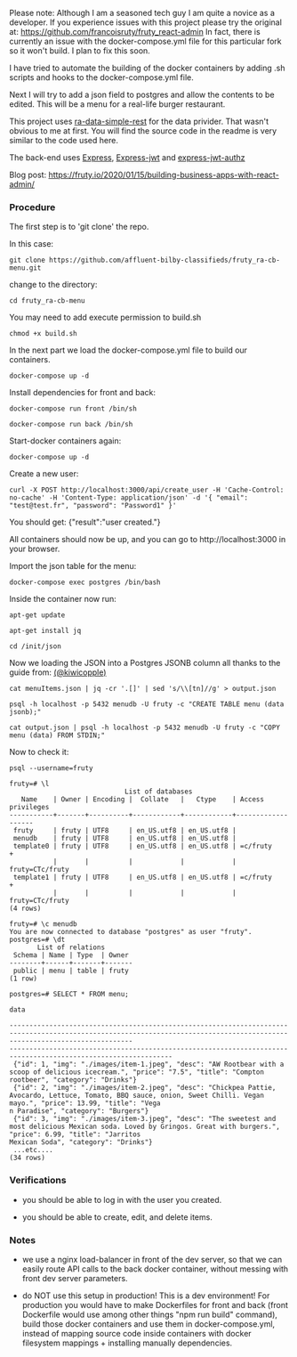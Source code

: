 Please note: Although I am a seasoned tech guy I am quite a novice as a developer. If you experience issues with this project please try the original at: https://github.com/francoisruty/fruty_react-admin
In fact, there is currently an issue with the docker-compose.yml file for this particular fork so it won't build. I plan to fix this soon.

I have tried to automate the building of the docker containers by adding .sh scripts and hooks to the docker-compose.yml file. 

Next I will try to add a json field to postgres and allow the contents to be edited. This will be a menu for a real-life burger restaurant.

This project uses [ra-data-simple-rest](https://github.com/marmelab/react-admin/tree/master/packages/ra-data-simple-rest) for the data privider. That wasn't obvious to me at first. You will find the source code in the readme is very similar to the code used here.

The back-end uses [Express](https://github.com/auth0/express), [Express-jwt](https://github.com/auth0/express-jwt) and [express-jwt-authz](https://github.com/auth0/express-jwt-authz)



Blog post: https://fruty.io/2020/01/15/building-business-apps-with-react-admin/


### Procedure

The first step is to 'git clone' the repo.

In this case:

```
git clone https://github.com/affluent-bilby-classifieds/fruty_ra-cb-menu.git
```

change to the directory:

```
cd fruty_ra-cb-menu
```


You may need to add execute permission to build.sh

```
chmod +x build.sh
```
In the next part we load the docker-compose.yml file to build our containers.

```
docker-compose up -d
```

Install dependencies for front and back:

```
docker-compose run front /bin/sh
```
```
docker-compose run back /bin/sh
```
Start-docker containers again:

```
docker-compose up -d
```
Create a new user:

```
curl -X POST http://localhost:3000/api/create_user -H 'Cache-Control: no-cache' -H 'Content-Type: application/json' -d '{ "email": "test@test.fr", "password": "Password1" }'
```

You should get:
{"result":"user created."}




All containers should now be up, and you can go to http://localhost:3000 in your browser.

Import the json table for the menu:

```
docker-compose exec postgres /bin/bash
```
Inside the container now run:

```
apt-get update
```
```
apt-get install jq
```
```
cd /init/json
```

Now we loading the JSON into a Postgres JSONB column all thanks to the guide from: [(@kiwicopple)](https://dev.to/kiwicopple/loading-json-into-postgres-2l28])

```
cat menuItems.json | jq -cr '.[]' | sed 's/\\[tn]//g' > output.json
```


```
psql -h localhost -p 5432 menudb -U fruty -c "CREATE TABLE menu (data jsonb);"
```

```
cat output.json | psql -h localhost -p 5432 menudb -U fruty -c "COPY menu (data) FROM STDIN;"
```
Now to check it:


```
psql --username=fruty

```

```
fruty=# \l
                             List of databases
   Name    | Owner | Encoding |  Collate   |   Ctype    | Access privileges 
-----------+-------+----------+------------+------------+-------------------
 fruty     | fruty | UTF8     | en_US.utf8 | en_US.utf8 | 
 menudb    | fruty | UTF8     | en_US.utf8 | en_US.utf8 | 
 template0 | fruty | UTF8     | en_US.utf8 | en_US.utf8 | =c/fruty         +
           |       |          |            |            | fruty=CTc/fruty
 template1 | fruty | UTF8     | en_US.utf8 | en_US.utf8 | =c/fruty         +
           |       |          |            |            | fruty=CTc/fruty
(4 rows)

```

```
fruty=# \c menudb
You are now connected to database "postgres" as user "fruty".
postgres=# \dt
       List of relations
 Schema | Name | Type  | Owner 
--------+------+-------+-------
 public | menu | table | fruty
(1 row)

postgres=# SELECT * FROM menu;
                                                                                                                                           data                            
                                                                                                               
---------------------------------------------------------------------------------------------------------------------------------------------------------------------------
---------------------------------------------------------------------------------------------------------------
 {"id": 1, "img": "./images/item-1.jpeg", "desc": "AW Rootbear with a scoop of delicious icecream.", "price": "7.5", "title": "Compton rootbeer", "category": "Drinks"}
 {"id": 2, "img": "./images/item-2.jpeg", "desc": "Chickpea Pattie, Avocardo, Lettuce, Tomato, BBQ sauce, onion, Sweet Chilli. Vegan mayo.", "price": 13.99, "title": "Vega
n Paradise", "category": "Burgers"}
 {"id": 3, "img": "./images/item-3.jpeg", "desc": "The sweetest and most delicious Mexican soda. Loved by Gringos. Great with burgers.", "price": 6.99, "title": "Jarritos 
Mexican Soda", "category": "Drinks"}
 ...etc....
(34 rows)

```

### Verifications

- you should be able to log in with the user you created.

- you should be able to create, edit, and delete items.


### Notes


- we use a nginx load-balancer in front of the dev server, so that we can easily route
API calls to the back docker container, without messing with front dev server parameters.

- do NOT use this setup in production! This is a dev environment! For production you would have
to make Dockerfiles for front and back (front Dockerfile would use among other things "npm run build" command), build those docker containers and use them in docker-compose.yml, instead of mapping source code inside containers with docker filesystem mappings + installing manually dependencies.
